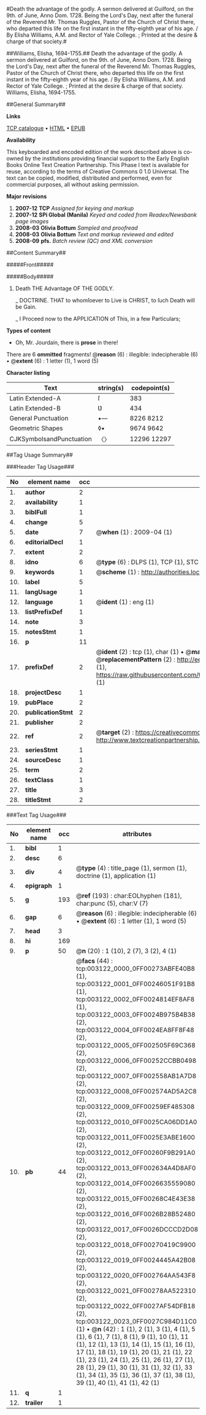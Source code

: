 #Death the advantage of the godly. A sermon delivered at Guilford, on the 9th. of June, Anno Dom. 1728. Being the Lord's Day, next after the funeral of the Reverend Mr. Thomas Ruggles, Pastor of the Church of Christ there, who departed this life on the first instant in the fifty-eighth year of his age. / By Elisha Williams, A.M. and Rector of Yale College. ; Printed at the desire & charge of that society.#

##Williams, Elisha, 1694-1755.##
Death the advantage of the godly. A sermon delivered at Guilford, on the 9th. of June, Anno Dom. 1728. Being the Lord's Day, next after the funeral of the Reverend Mr. Thomas Ruggles, Pastor of the Church of Christ there, who departed this life on the first instant in the fifty-eighth year of his age. / By Elisha Williams, A.M. and Rector of Yale College. ; Printed at the desire & charge of that society.
Williams, Elisha, 1694-1755.

##General Summary##

**Links**

[TCP catalogue](http://www.ota.ox.ac.uk/tcp/)  • 
[HTML](http://tei.it.ox.ac.uk/tcp/Texts-HTML/free/N02/N02633.html)  • 
[EPUB](http://tei.it.ox.ac.uk/tcp/Texts-EPUB/free/N02/N02633.epub)

**Availability**

This keyboarded and encoded edition of the
	       work described above is co-owned by the institutions
	       providing financial support to the Early English Books
	       Online Text Creation Partnership. This Phase I text is
	       available for reuse, according to the terms of Creative
	       Commons 0 1.0 Universal. The text can be copied,
	       modified, distributed and performed, even for
	       commercial purposes, all without asking permission.

**Major revisions**

1. __2007-12__ __TCP__ *Assigned for keying and markup*
1. __2007-12__ __SPi Global (Manila)__ *Keyed and coded from Readex/Newsbank page images*
1. __2008-03__ __Olivia Bottum__ *Sampled and proofread*
1. __2008-03__ __Olivia Bottum__ *Text and markup reviewed and edited*
1. __2008-09__ __pfs.__ *Batch review (QC) and XML conversion*

##Content Summary##

#####Front#####

#####Body#####

1. Death THE Advantage OF THE GODLY.

    _ DOCTRINE. THAT to whomſoever to Live is CHRIST, to ſuch Death will be Gain.

    _ I Proceed now to the APPLICATION of This, in a few Particulars;

**Types of content**

  * Oh, Mr. Jourdain, there is **prose** in there!

There are 6 **ommitted** fragments! 
 @__reason__ (6) : illegible: indecipherable (6)  •  @__extent__ (6) : 1 letter (1), 1 word (5)

**Character listing**


|Text|string(s)|codepoint(s)|
|---|---|---|
|Latin Extended-A|ſ|383|
|Latin Extended-B|Ʋ|434|
|General Punctuation|•—|8226 8212|
|Geometric Shapes|◊▪|9674 9642|
|CJKSymbolsandPunctuation|〈〉|12296 12297|

##Tag Usage Summary##

###Header Tag Usage###

|No|element name|occ|attributes|
|---|---|---|---|
|1.|__author__|2||
|2.|__availability__|1||
|3.|__biblFull__|1||
|4.|__change__|5||
|5.|__date__|7| @__when__ (1) : 2009-04 (1)|
|6.|__editorialDecl__|1||
|7.|__extent__|2||
|8.|__idno__|6| @__type__ (6) : DLPS (1), TCP (1), STC (1), NOTIS (1), IMAGE-SET (1), EVANS-CITATION (1)|
|9.|__keywords__|1| @__scheme__ (1) : http://authorities.loc.gov/ (1)|
|10.|__label__|5||
|11.|__langUsage__|1||
|12.|__language__|1| @__ident__ (1) : eng (1)|
|13.|__listPrefixDef__|1||
|14.|__note__|3||
|15.|__notesStmt__|1||
|16.|__p__|11||
|17.|__prefixDef__|2| @__ident__ (2) : tcp (1), char (1)  •  @__matchPattern__ (2) : ([0-9\-]+):([0-9IVX]+) (1), (.+) (1)  •  @__replacementPattern__ (2) : http://eebo.chadwyck.com/downloadtiff?vid=$1&page=$2 (1), https://raw.githubusercontent.com/textcreationpartnership/Texts/master/tcpchars.xml#$1 (1)|
|18.|__projectDesc__|1||
|19.|__pubPlace__|2||
|20.|__publicationStmt__|2||
|21.|__publisher__|2||
|22.|__ref__|2| @__target__ (2) : https://creativecommons.org/publicdomain/zero/1.0/ (1), http://www.textcreationpartnership.org/docs/. (1)|
|23.|__seriesStmt__|1||
|24.|__sourceDesc__|1||
|25.|__term__|2||
|26.|__textClass__|1||
|27.|__title__|3||
|28.|__titleStmt__|2||


###Text Tag Usage###

|No|element name|occ|attributes|
|---|---|---|---|
|1.|__bibl__|1||
|2.|__desc__|6||
|3.|__div__|4| @__type__ (4) : title_page (1), sermon (1), doctrine (1), application (1)|
|4.|__epigraph__|1||
|5.|__g__|193| @__ref__ (193) : char:EOLhyphen (181), char:punc (5), char:V (7)|
|6.|__gap__|6| @__reason__ (6) : illegible: indecipherable (6)  •  @__extent__ (6) : 1 letter (1), 1 word (5)|
|7.|__head__|3||
|8.|__hi__|169||
|9.|__p__|50| @__n__ (20) : 1 (10), 2 (7), 3 (2), 4 (1)|
|10.|__pb__|44| @__facs__ (44) : tcp:003122_0000_0FF00273ABFE40B8 (1), tcp:003122_0001_0FF00246051F91B8 (1), tcp:003122_0002_0FF0024814EF8AF8 (1), tcp:003122_0003_0FF0024B975B4B38 (2), tcp:003122_0004_0FF0024EA8FF8F48 (2), tcp:003122_0005_0FF002505F69C368 (2), tcp:003122_0006_0FF00252CCBB0498 (2), tcp:003122_0007_0FF002558AB1A7D8 (2), tcp:003122_0008_0FF002574AD5A2C8 (2), tcp:003122_0009_0FF00259EF485308 (2), tcp:003122_0010_0FF0025CA06DD1A0 (2), tcp:003122_0011_0FF0025E3ABE1600 (2), tcp:003122_0012_0FF00260F9B291A0 (2), tcp:003122_0013_0FF002634A4D8AF0 (2), tcp:003122_0014_0FF0026635559080 (2), tcp:003122_0015_0FF00268C4E43E38 (2), tcp:003122_0016_0FF0026B28B52480 (2), tcp:003122_0017_0FF0026DCCCD2D08 (2), tcp:003122_0018_0FF00270419C9900 (2), tcp:003122_0019_0FF0024445A42B08 (2), tcp:003122_0020_0FF002764AA543F8 (2), tcp:003122_0021_0FF00278AA522310 (2), tcp:003122_0022_0FF0027AF54DFB18 (2), tcp:003122_0023_0FF0027C984D11C0 (1)  •  @__n__ (42) : 1 (1), 2 (1), 3 (1), 4 (1), 5 (1), 6 (1), 7 (1), 8 (1), 9 (1), 10 (1), 11 (1), 12 (1), 13 (1), 14 (1), 15 (1), 16 (1), 17 (1), 18 (1), 19 (1), 20 (1), 21 (1), 22 (1), 23 (1), 24 (1), 25 (1), 26 (1), 27 (1), 28 (1), 29 (1), 30 (1), 31 (1), 32 (1), 33 (1), 34 (1), 35 (1), 36 (1), 37 (1), 38 (1), 39 (1), 40 (1), 41 (1), 42 (1)|
|11.|__q__|1||
|12.|__trailer__|1||
